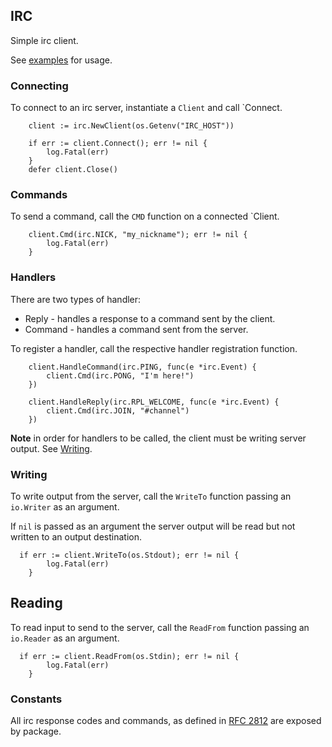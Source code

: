 ## IRC

Simple irc client.

See [examples](examples) for usage.

### Connecting

To connect to an irc server, instantiate a `Client` and call `Connect.

```
	client := irc.NewClient(os.Getenv("IRC_HOST"))

	if err := client.Connect(); err != nil {
		log.Fatal(err)
	}
	defer client.Close()
```

### Commands

To send a command, call the `CMD` function on a connected `Client.

```
	client.Cmd(irc.NICK, "my_nickname"); err != nil {
		log.Fatal(err)
	}
```
 
### Handlers

There are two types of handler:
- Reply - handles a response to a command sent by the client.
- Command - handles a command sent from the server.

To register a handler, call the respective handler registration function.

```
	client.HandleCommand(irc.PING, func(e *irc.Event) {
		client.Cmd(irc.PONG, "I'm here!")
	})

	client.HandleReply(irc.RPL_WELCOME, func(e *irc.Event) {
		client.Cmd(irc.JOIN, "#channel")
	})
```

__Note__ in order for handlers to be called, the client must be writing server output. See [Writing](###Writing).

### Writing

To write output from the server, call the `WriteTo` function passing an `io.Writer` as an argument. 

If `nil` is passed as an argument the server output will be read but not written to an output destination.

``` 
  if err := client.WriteTo(os.Stdout); err != nil {
		log.Fatal(err)
	}
```

## Reading

To read input to send to the server, call the `ReadFrom` function passing an `io.Reader` as an argument.

```
  if err := client.ReadFrom(os.Stdin); err != nil {
		log.Fatal(err)
	}
```

### Constants

All irc response codes and commands, as defined in [RFC 2812](https://tools.ietf.org/html/rfc2812) are exposed by package.
